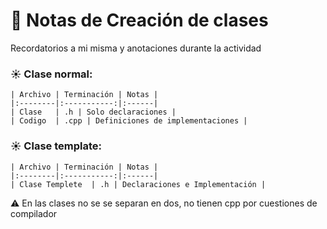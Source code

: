 # 📝 Notas de Creación de clases
Recordatorios a mi misma y anotaciones durante la actividad

### ☀️ Clase normal:
    | Archivo | Terminación | Notas |
    |:--------|:-----------:|:------|
    | Clase   | .h | Solo declaraciones |    
    | Codigo  | .cpp | Definiciones de implementaciones |

### ☀️ Clase template:
    | Archivo | Terminación | Notas |
    |:--------|:-----------:|:------|
    | Clase Templete  | .h | Declaraciones e Implementación |    

⚠️ En las clases no se se separan en dos, no tienen cpp por cuestiones de compilador


    